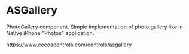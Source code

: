 ASGallery
=========

PhotoGallery component.
Simple implementation of photo gallery like in Native iPhone "Photos" application.

https://www.cocoacontrols.com/controls/asgallery









